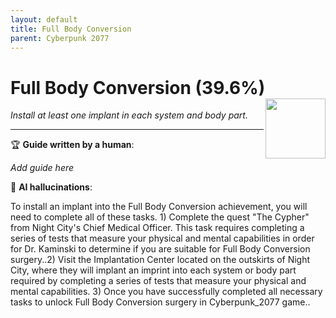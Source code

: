 ```yaml
---
layout: default
title: Full Body Conversion
parent: Cyberpunk 2077
---
```


# Full Body Conversion (39.6%) <img align="right" src="https://cdn.cloudflare.steamstatic.com/steamcommunity/public/images/apps/1091500/a3acd634e21dea672bb35c0d6a9707ff5079aed1.jpg" width="96" height="96">

_Install at least one implant in each system and body part._

***

:trophy: **Guide written by a human**:

_Add guide here_

:robot: **AI hallucinations**:

To install an implant into the Full Body Conversion achievement, you will need to complete all of these tasks. 1) Complete the quest "The Cypher" from Night City's Chief Medical Officer. This task requires completing a series of tests that measure your physical and mental capabilities in order for Dr. Kaminski to determine if you are suitable for Full Body Conversion surgery..2) Visit the Implantation Center located on the outskirts of Night City, where they will implant an imprint into each system or body part required by completing a series of tests that measure your physical and mental capabilities. 3) Once you have successfully completed all necessary tasks to unlock Full Body Conversion surgery in Cyberpunk_2077 game..
